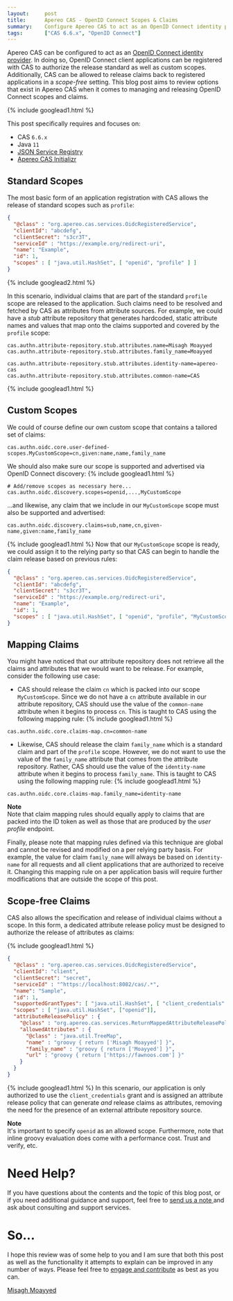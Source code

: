 ```yaml
---
layout:     post
title:      Apereo CAS - OpenID Connect Scopes & Claims
summary:    Configure Apereo CAS to act as an OpenID Connect identity provider, allowing the release of custom scopes and claims to applications.
tags:       ["CAS 6.6.x", "OpenID Connect"]
---
```


Apereo CAS can be configured to act as an [OpenID Connect identity provider][oidc]. In doing so, OpenID Connect client applications can be registered with CAS to authorize the release standard as well as custom scopes. Additionally, CAS can be allowed to release claims back to registered applications in a *scope-free* setting. This blog post aims to review options that exist in Apereo CAS when it comes to managing and releasing OpenID Connect scopes and claims.

{% include googlead1.html  %}

This post specifically requires and focuses on:

- CAS `6.6.x`
- Java `11`
- [JSON Service Registry][jsonsvc]
- [Apereo CAS Initializr][initializr] 

## Standard Scopes

The most basic form of an application registration with CAS allows the release of standard scopes such as `profile`:

```json
{
  "@class" : "org.apereo.cas.services.OidcRegisteredService",
  "clientId": "abcdefg",
  "clientSecret": "s3cr3T",
  "serviceId" : "https://example.org/redirect-uri",
  "name": "Example",
  "id": 1,
  "scopes" : [ "java.util.HashSet", [ "openid", "profile" ] ]
}
```

{% include googlead2.html  %}

In this scenario, individual claims that are part of the standard `profile` scope are released to the application. Such claims need to be resolved and fetched by CAS as attributes from attribute sources. For example, we could have a *stub* attribute repository that generates hardcoded, static attribute names and values that map onto the claims supported and covered by the `profile` scope:

```properties
cas.authn.attribute-repository.stub.attributes.name=Misagh Moayyed
cas.authn.attribute-repository.stub.attributes.family_name=Moayyed

cas.authn.attribute-repository.stub.attributes.identity-name=apereo-cas
cas.authn.attribute-repository.stub.attributes.common-name=CAS
```
{% include googlead1.html  %}
## Custom Scopes

We could of course define our own custom scope that contains a tailored set of claims:

```properties
cas.authn.oidc.core.user-defined-scopes.MyCustomScope=cn,given:name,name,family_name
```

We should also make sure our scope is supported and advertised via OpenID Connect discovery:
{% include googlead1.html  %}
```properties
# Add/remove scopes as necessary here...
cas.authn.oidc.discovery.scopes=openid,...,MyCustomScope
```

...and likewise, any claim that we include in our `MyCustomScope` scope must also be supported and advertised:

```properties
cas.authn.oidc.discovery.claims=sub,name,cn,given-name,given:name,family_name
```
{% include googlead1.html  %}
Now that our `MyCustomScope` scope is ready, we could assign it to the relying party so that CAS can begin to handle the claim release based on previous rules:

```json
{
  "@class" : "org.apereo.cas.services.OidcRegisteredService",
  "clientId": "abcdefg",
  "clientSecret": "s3cr3T",
  "serviceId" : "https://example.org/redirect-uri",
  "name": "Example",
  "id": 1,
  "scopes" : [ "java.util.HashSet", [ "openid", "profile", "MyCustomScope" ] ]
}
```

## Mapping Claims

You might have noticed that our attribute repository does not retrieve all the claims and attributes that we would want to be release. For example, consider the following use case:

- CAS should release the claim `cn` which is packed into our scope `MyCustomScope`. Since we do not have a `cn` attribute available in our attribute repository, CAS should use the value of the `common-name` attribute when it begins to process `cn`. This is taught to CAS using the following mapping rule:
{% include googlead1.html  %}
```properties
cas.authn.oidc.core.claims-map.cn=common-name
```

- Likewise, CAS should release the claim `family_name` which is a standard claim and part of the `profile` scope. However, we do not want to use the value of the `family_name` attribute that comes from the attribute repository. Rather, CAS should use the value of the `identity-name` attribute when it begins to process `family_name`. This is taught to CAS using the following mapping rule:
{% include googlead1.html  %}
```properties
cas.authn.oidc.core.claims-map.family_name=identity-name
```

<div class="alert alert-info">
  <strong>Note</strong><br/>Note that claim mapping rules should equally apply to claims that are packed into the ID token as well as those that are produced by the <i>user profile</i> endpoint. 
</div>

Finally, please note that mapping rules defined via this technique are global and cannot be revised and modified on a per relying party basis. For example, the value for claim `family_name` will always be based on `identity-name` for all requests and all client applications that are authorized to receive it. Changing this mapping rule on a per application basis will require further modifications that are outside the scope of this post.

## Scope-free Claims

CAS also allows the specification and release of individual claims without a scope. In this form, a dedicated attribute release policy must be designed to authorize the release of attributes as claims:

{% include googlead1.html  %}

```json
{
  "@class" : "org.apereo.cas.services.OidcRegisteredService",
  "clientId": "client",
  "clientSecret": "secret",
  "serviceId" : "^https://localhost:8082/cas/.*",
  "name": "Sample",
  "id": 1,
  "supportedGrantTypes": [ "java.util.HashSet", [ "client_credentials" ] ],
  "scopes" : [ "java.util.HashSet", ["openid"]],
  "attributeReleasePolicy" : {
    "@class" : "org.apereo.cas.services.ReturnMappedAttributeReleasePolicy",
    "allowedAttributes" : {
      "@class" : "java.util.TreeMap",
      "name" : "groovy { return ['Misagh Moayyed'] }",
      "family_name" : "groovy { return ['Moayyed'] }",
      "url" : "groovy { return ['https://fawnoos.com'] }"
    }
  }
}
```
{% include googlead1.html  %}
In this scenario, our application is only authorized to use the `client_credentials` grant and is assigned an attribute release policy that can generate *and* release claims as attributes, removing the need for the presence of an external attribute repository source.

<div class="alert alert-info">
  <strong>Note</strong><br/>It's important to specify <code>openid</code> as an allowed scope. Furthermore, note that inline groovy evaluation does come with a performance cost. Trust and verify, etc.
</div>

# Need Help?

If you have questions about the contents and the topic of this blog post, or if you need additional guidance and support, feel free to [send us a note ](/#contact-section-header) and ask about consulting and support services.

# So...

I hope this review was of some help to you and I am sure that both this post as well as the functionality it attempts to explain can be improved in any number of ways. Please feel free to [engage and contribute][contribguide] as best as you can.

[Misagh Moayyed](https://fawnoos.com)

[contribguide]: https://apereo.github.io/cas/developer/Contributor-Guidelines.html
[initializr]: https://casinit.herokuapp.com
[jsonsvc]: https://apereo.github.io/cas/development/services/JSON-Service-Management.html
[oidc]: https://apereo.github.io/cas/development/authentication/OIDC-Authentication.html